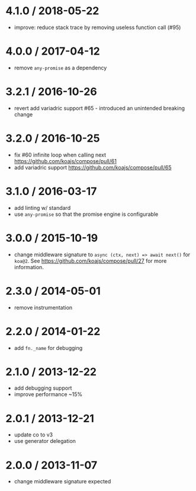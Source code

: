 # 4.1.0 / 2018-05-22

- improve: reduce stack trace by removing useless function call (#95)

# 4.0.0 / 2017-04-12

- remove `any-promise` as a dependency

# 3.2.1 / 2016-10-26

- revert add variadric support #65 - introduced an unintended breaking change

# 3.2.0 / 2016-10-25

- fix #60 infinite loop when calling next https://github.com/koajs/compose/pull/61
- add variadric support https://github.com/koajs/compose/pull/65

# 3.1.0 / 2016-03-17

- add linting w/ standard
- use `any-promise` so that the promise engine is configurable

# 3.0.0 / 2015-10-19

- change middleware signature to `async (ctx, next) => await next()` for `koa@2`.
  See https://github.com/koajs/compose/pull/27 for more information.

# 2.3.0 / 2014-05-01

- remove instrumentation

# 2.2.0 / 2014-01-22

- add `fn._name` for debugging

# 2.1.0 / 2013-12-22

- add debugging support
- improve performance ~15%

# 2.0.1 / 2013-12-21

- update co to v3
- use generator delegation

# 2.0.0 / 2013-11-07

- change middleware signature expected
